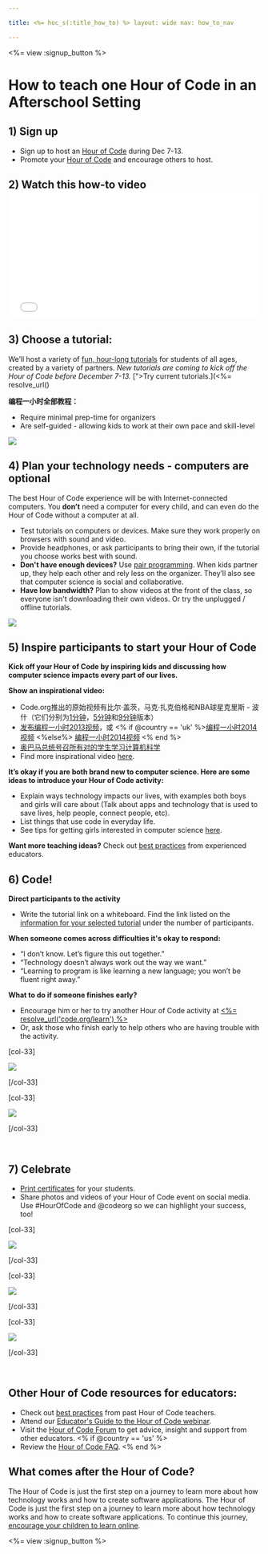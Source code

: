 ```yaml
---

title: <%= hoc_s(:title_how_to) %> layout: wide nav: how_to_nav

---
```


<%= view :signup_button %>

# How to teach one Hour of Code in an Afterschool Setting

## 1) Sign up

  * Sign up to host an [Hour of Code](http://hourofcode.com) during Dec 7-13. 
  * Promote your [Hour of Code](http://hourofcode.com/resources) and encourage others to host.

## 2) Watch this how-to video <iframe width="500" height="255" src="//www.youtube.com/embed/tQeSke4hIds" frameborder="0" allowfullscreen></iframe>
## 3) Choose a tutorial:

We’ll host a variety of [fun, hour-long tutorials](<%= resolve_url('https://code.org/learn') %>) for students of all ages, created by a variety of partners. *New tutorials are coming to kick off the Hour of Code before December 7-13.* [">Try current tutorials.](<%=  resolve_url()

**编程一小时全部教程：**

  * Require minimal prep-time for organizers
  * Are self-guided - allowing kids to work at their own pace and skill-level

[![](/images/tutorials.png)](<%= resolve_url('https://code.org/learn') %>)

## 4) Plan your technology needs - computers are optional

The best Hour of Code experience will be with Internet-connected computers. You **don’t** need a computer for every child, and can even do the Hour of Code without a computer at all.

  * Test tutorials on computers or devices. Make sure they work properly on browsers with sound and video.
  * Provide headphones, or ask participants to bring their own, if the tutorial you choose works best with sound.
  * **Don't have enough devices?** Use [pair programming](https://www.youtube.com/watch?v=vgkahOzFH2Q). When kids partner up, they help each other and rely less on the organizer. They’ll also see that computer science is social and collaborative.
  * **Have low bandwidth?** Plan to show videos at the front of the class, so everyone isn't downloading their own videos. Or try the unplugged / offline tutorials.

![](/images/group_ipad.jpg)</a>

## 5) Inspire participants to start your Hour of Code

**Kick off your Hour of Code by inspiring kids and discussing how computer science impacts every part of our lives.**

**Show an inspirational video:**

  * Code.org推出的原始视频有比尔·盖茨，马克·扎克伯格和NBA球星克里斯 - 波什（它们分别为[1分钟](https://www.youtube.com/watch?v=qYZF6oIZtfc)，[5分钟](https://www.youtube.com/watch?v=nKIu9yen5nc)和[9分钟](https://www.youtube.com/watch?v=dU1xS07N-FA)版本）
  * [发布编程一小时2013视频](https://www.youtube.com/watch?v=FC5FbmsH4fw)，或 <% if @country == 'uk' %>[编程一小时2014视频](https://www.youtube.com/watch?v=96B5-JGA9EQ) <%else%> [编程一小时2014视频](https://www.youtube.com/watch?v=rH7AjDMz_dc&index=2&list=PLzdnOPI1iJNe1WmdkMG-Ca8cLQpdEAL7Q) <% end %>
  * [奥巴马总统号召所有对的学生学习计算机科学](https://www.youtube.com/watch?v=6XvmhE1J9PY)
  * Find more inspirational video [here](https://www.youtube.com/playlist?list=PLzdnOPI1iJNfpD8i4Sx7U0y2MccnrNZuP).

**It’s okay if you are both brand new to computer science. Here are some ideas to introduce your Hour of Code activity:**

  * Explain ways technology impacts our lives, with examples both boys and girls will care about (Talk about apps and technology that is used to save lives, help people, connect people, etc).
  * List things that use code in everyday life.
  * See tips for getting girls interested in computer science [here](<%= resolve_url('https://code.org/girls') %>).

**Want more teaching ideas?** Check out [best practices](http://www.slideshare.net/TeachCode/hour-of-code-best-practices-for-successful-educators-51273466) from experienced educators.

## 6) Code!

**Direct participants to the activity**

  * Write the tutorial link on a whiteboard. Find the link listed on the [information for your selected tutorial](<%= resolve_url('https://code.org/learn') %>) under the number of participants. 

**When someone comes across difficulties it's okay to respond:**

  * “I don’t know. Let’s figure this out together.”
  * “Technology doesn’t always work out the way we want.”
  * “Learning to program is like learning a new language; you won’t be fluent right away.”

**What to do if someone finishes early?**

  * Encourage him or her to try another Hour of Code activity at [<%= resolve_url('code.org/learn') %>](<%= resolve_url('https://code.org/learn') %>)
  * Or, ask those who finish early to help others who are having trouble with the activity.

[col-33]

![](/images/highschoolgirls.jpeg)</a>

[/col-33]

[col-33]

![](/images/group_ar.jpg)</a>

[/col-33]

<p style="clear:both">
  &nbsp;
</p>

## 7) Celebrate

  * [Print certificates](<%= resolve_url('https://code.org/certificates') %>) for your students.
  * Share photos and videos of your Hour of Code event on social media. Use #HourOfCode and @codeorg so we can highlight your success, too!

[col-33]

![](/images/celebrate2.jpeg)</a>

[/col-33]

[col-33]

![](/images/highlight-certificates.jpg)</a>

[/col-33]

[col-33]

![](/images/boy-certificate.jpg)</a>

[/col-33]

<p style="clear:both">
  &nbsp;
</p>

## Other Hour of Code resources for educators:

  * Check out [best practices](http://www.slideshare.net/TeachCode/hour-of-code-best-practices-for-successful-educators-51273466) from past Hour of Code teachers. 
  * Attend our [Educator's Guide to the Hour of Code webinar](http://www.eventbrite.com/e/an-educators-guide-to-the-hour-of-code-tickets-17987415845).
  * Visit the [Hour of Code Forum](http://forum.code.org/c/plc/hour-of-code) to get advice, insight and support from other educators. <% if @country == 'us' %>
  * Review the [Hour of Code FAQ](https://support.code.org/hc/en-us/categories/200147083-Hour-of-Code). <% end %>

## What comes after the Hour of Code?

The Hour of Code is just the first step on a journey to learn more about how technology works and how to create software applications. The Hour of Code is just the first step on a journey to learn more about how technology works and how to create software applications. To continue this journey, [encourage your children to learn online](<%= resolve_url('https://code.org/learn/beyond') %>).

<%= view :signup_button %>